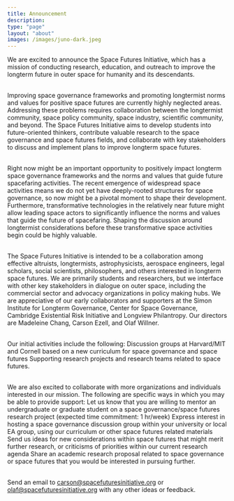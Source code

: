 ```yaml
---
title: Announcement
description:
type: "page"
layout: "about"
images: /images/juno-dark.jpeg
---
```


We are excited to announce the Space Futures Initiative, which has a mission of conducting research, education, and outreach to improve the longterm future in outer space for humanity and its descendants.
</br>
</br>

Improving space governance frameworks and promoting longtermist norms and values for positive space futures are currently highly neglected areas. Addressing these problems requires collaboration between the longtermist community, space policy community, space industry, scientific community, and beyond. The Space Futures Initiative aims to develop students into future-oriented thinkers, contribute valuable research to the space governance and space futures fields, and collaborate with key stakeholders to discuss and implement plans to improve longterm space futures. 
</br>
</br>

Right now might be an important opportunity to positively impact longterm space governance frameworks and the norms and values that guide future spacefaring activities. The recent emergence of widespread space activities means we do not yet have deeply-rooted structures for space governance, so now might be a pivotal moment to shape their development. Furthermore, transformative technologies in the relatively near future might allow leading space actors to significantly influence the norms and values that guide the future of spacefaring. Shaping the discussion around longtermist considerations before these transformative space activities begin could be highly valuable.
</br>
</br>

The Space Futures Initiative is intended to be a collaboration among effective altruists, longtermists, astrophysicists, aerospace engineers, legal scholars, social scientists, philosophers, and others interested in longterm space futures. We are primarily students and researchers, but we interface with other key stakeholders in dialogue on outer space, including the commercial sector and advocacy organizations in policy making hubs. We are appreciative of our early collaborators and supporters at the Simon Institute for Longterm Governance, Center for Space Governance, Cambridge Existential Risk Initiative and Longview Philantropy. Our directors are Madeleine Chang, Carson Ezell, and Olaf Willner. 
</br>
</br>

Our initial activities include the following:
Discussion groups at Harvard/MIT and Cornell based on a new curriculum for space governance and space futures
Supporting research projects and research teams related to space futures.
</br>
</br>

We are also excited to collaborate with more organizations and individuals interested in our mission. The following are specific ways in which you may be able to provide support:
Let us know that you are willing to mentor an undergraduate or graduate student on a space governance/space futures research project (expected time commitment: 1 hr/week)
Express interest in hosting a space governance discussion group within your university or local EA group, using our curriculum or other space futures related materials
Send us ideas for new considerations within space futures that might merit further research, or criticisms of priorities within our current research agenda
Share an academic research proposal related to space governance or space futures that you would be interested in pursuing further.
</br>
</br>

Send an email to carson@spacefuturesinitiative.org or olaf@spacefuturesinitiative.org with any other ideas or feedback.
